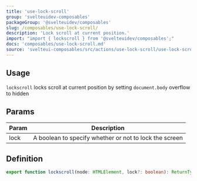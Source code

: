 ```yaml
---
title: 'use-lock-scroll'
group: 'svelteuidev-composables'
packageGroup: '@svelteuidev/composables'
slug: /composables/use-lock-scroll/
description: 'Lock scroll at current position.'
import: "import { lockscroll } from '@svelteuidev/composables';"
docs: 'composables/use-lock-scroll.md'
source: 'svelteui-composables/src/actions/use-lock-scroll/use-lock-scroll.ts'
---
```


<script lang='ts'>
    import { Demo, ComposableDemos } from "@svelteuidev/demos";
    import { Heading} from 'components'
</script>

<Heading />

## Usage

`lockscroll` locks scroll at current position by setting `document.body` overflow to hidden

<Demo demo={ComposableDemos.useLockScrollDemo.usage} />

## Params

| Param | Description                                            |
| ----- | ------------------------------------------------------ |
| lock  | A boolean to specify whether or not to lock the screen |

## Definition

```ts
export function lockscroll(node: HTMLElement, lock?: boolean): ReturnType<Action>;
```
